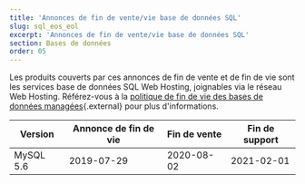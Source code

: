 ```yaml
---
title: 'Annonces de fin de vente/vie base de données SQL'
slug: sql_eos_eol
excerpt: 'Annonces de fin de vente/vie base de données SQL'
section: Bases de données
order: 05
---
```


Les produits couverts par ces annonces de fin de vente et de fin de vie sont les services base de données SQL Web Hosting, joignables via le réseau Web Hosting. Référez-vous à la [politique de fin de vie des bases de données managées](https://docs.ovh.com/fr/clouddb/managed-db-life-cycle-policy/){.external} pour plus d'informations.

|Version|Annonce de fin de vie|Fin de vente|Fin de support|
|---|---|---|---|
|MySQL 5.6|2019-07-29|2020-08-02|2021-02-01|
